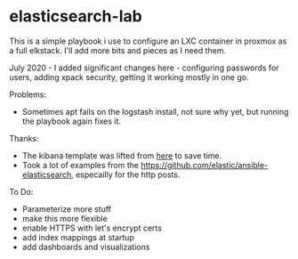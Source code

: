 # elasticsearch-lab

This is a simple playbook i use to configure an LXC container in proxmox as a full elkstack. I'll add more bits and pieces as I need them. 

July 2020 - I added significant changes here - configuring passwords for users, adding xpack security, getting it working mostly in one go.

Problems:
- Sometimes apt fails on the logstash install, not sure why yet, but running the playbook again fixes it. 

Thanks:
- The kibana template was lifted from [here](https://github.com/geerlingguy/ansible-role-kibana) to save time. 
- Took a lot of examples from the https://github.com/elastic/ansible-elasticsearch, especailly for the http posts. 

To Do:
- Parameterize more stuff
- make this more flexible
- enable HTTPS with let's encrypt certs
- add index mappings at startup
- add dashboards and visualizations 